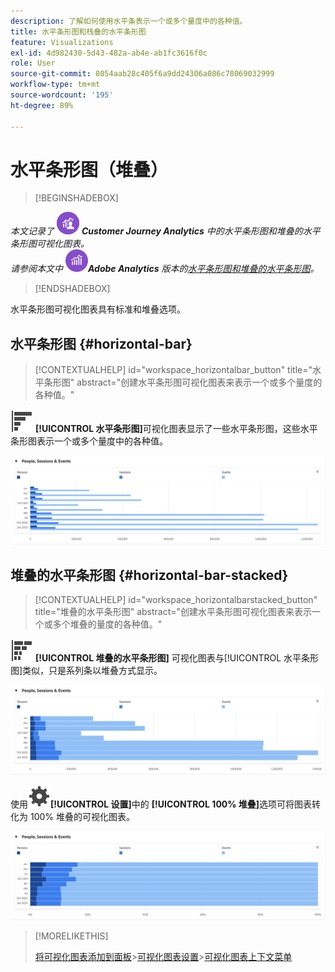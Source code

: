 ```yaml
---
description: 了解如何使用水平条表示一个或多个量度中的各种值。
title: 水平条形图和栈叠的水平条形图
feature: Visualizations
exl-id: 4d982430-5d43-482a-ab4e-ab1fc3616f0c
role: User
source-git-commit: 8054aab28c405f6a9dd24306a086c78069032999
workflow-type: tm+mt
source-wordcount: '195'
ht-degree: 89%

---
```


# 水平条形图（堆叠）

>[!BEGINSHADEBOX]

_本文记录了_ ![CustomerJourneyAnalytics](/help/assets/icons/CustomerJourneyAnalytics.svg) _&#x200B;**Customer Journey Analytics** 中的水平条形图和堆叠的水平条形图可视化图表。_<br/>_请参阅本文中_ ![AdobeAnalytics](/help/assets/icons/AdobeAnalytics.svg) _&#x200B;**Adobe Analytics** 版本的[水平条形图和堆叠的水平条形图](https://experienceleague.adobe.com/zh-hans/docs/analytics/analyze/analysis-workspace/visualizations/horizontal-bar)。_

>[!ENDSHADEBOX]

水平条形图可视化图表具有标准和堆叠选项。

## 水平条形图 {#horizontal-bar}

<!-- markdownlint-disable MD034 -->

>[!CONTEXTUALHELP]
>id="workspace_horizontalbar_button"
>title="水平条形图"
>abstract="创建水平条形图可视化图表来表示一个或多个量度的各种值。"

<!-- markdownlint-enable MD034 -->


![GraphBarHorizontal](/help/assets/icons/GraphBarHorizontal.svg) **[!UICONTROL 水平条形图]**&#x200B;可视化图表显示了一些水平条形图，这些水平条形图表示一个或多个量度中的各种值。

![水平条形图显示的量度包括页面查看次数、页面速度、访问次数、进入次数和退出次数。](assets/horizontal-bar.png)

## 堆叠的水平条形图 {#horizontal-bar-stacked}

<!-- markdownlint-disable MD034 -->

>[!CONTEXTUALHELP]
>id="workspace_horizontalbarstacked_button"
>title="堆叠的水平条形图"
>abstract="创建水平条形图可视化图表来表示一个或多个堆叠的量度的各种值。"

<!-- markdownlint-enable MD034 -->


![GraphBarHorizontalStacked](/help/assets/icons/GraphBarHorizontalStacked.svg) **[!UICONTROL 堆叠的水平条形图]** 可视化图表与[!UICONTROL 水平条形图]类似，只是系列条以堆叠方式显示。

![堆叠的水平条形图显示页面查看次数、访问次数、进入次数和退出次数。](assets/horizontal-bar-stacked.png)

使用![设置](/help/assets/icons/Setting.svg)**[!UICONTROL 设置]**&#x200B;中的 **[!UICONTROL 100% 堆叠]**&#x200B;选项可将图表转化为 100% 堆叠的可视化图表。

![100% 堆叠的水平条形图](assets/horizontal-bar-stacked100.png)


>[!MORELIKETHIS]
>
>[将可视化图表添加到面板](/help/analysis-workspace/visualizations/freeform-analysis-visualizations.md#add-visualizations-to-a-panel)
>&#x200B;>[可视化图表设置](/help/analysis-workspace/visualizations/freeform-analysis-visualizations.md#settings)
>&#x200B;>[可视化图表上下文菜单](/help/analysis-workspace/visualizations/freeform-analysis-visualizations.md#context-menu)
>

